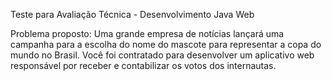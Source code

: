 Teste para Avaliação Técnica - Desenvolvimento Java Web

Problema proposto:
Uma grande empresa de notícias lançará uma campanha para a escolha do nome do mascote para representar a copa do mundo no Brasil. Você foi contratado para desenvolver um aplicativo web responsável por receber e contabilizar os votos dos internautas.